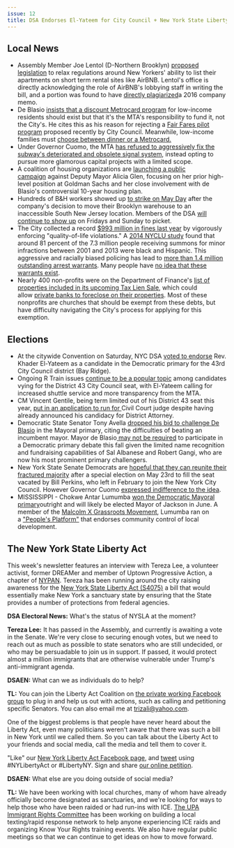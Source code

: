 ```yaml
---
issue: 12
title: DSA Endorses El-Yateem for City Council + New York State Liberty Act
---
```


## Local News
* Assembly Member Joe Lentol (D-Northern Brooklyn) [proposed legislation](http://www.wnyc.org/story/airbnb-hosts-rally-around-bill-while-city-ramps-enforcement/) to relax regulations around New Yorkers' ability to list their apartments on short term rental sites like AirBNB. Lentol's office is directly acknowledging the role of AirBNB's lobbying staff in writing the bill, and a portion was found to have [directly plagiarized](http://blog.timesunion.com/capitol/archives/274458/lentols-pro-airbnb-bill-cribs-paragraphs-from-airbnb-memo/)a 2016 company memo.
* De Blasio [insists that a discount Metrocard program](http://nyc.streetsblog.org/2017/04/27/discount-fares-for-low-income-new-yorkers-still-missing-from-de-blasios-budget/) for low-income residents should exist but that it's the MTA's responsibility to fund it, not the City's. He cites this as his reason for rejecting a [Fair Fares pilot program](http://gothamist.com/2017/04/25/half_price_metrocards.php) proposed recently by City Council. Meanwhile, low-income families must [choose between dinner or a Metrocard.](http://www.villagevoice.com/news/nyc-has-an-affordability-crisis-so-why-wont-politicians-help-the-poor-afford-public-transit-9941967)
* Under Governor Cuomo, the MTA [has refused to aggressively fix the subway's deteriorated and obsolete signal system](https://www.nytimes.com/2017/05/01/nyregion/new-york-subway-signals.html), instead opting to pursue more glamorous capital projects with a limited scope.
* A coalition of housing organizations are [launching a public campaign](https://www.nytimes.com/2017/05/01/nyregion/new-york-housing-protests-alicia-glen-de-blasio.html?rref=collection%2Fsectioncollection%2Fnyregion&action=click&contentCollection=nyregion&region=rank&module=package&version=highlights&contentPlacement=1&pgtype=sectionfront&_r=0) against Deputy Mayor Alicia Glen, focusing on her prior high-level position at Goldman Sachs and her close involvement with de Blasio's controversial 10-year housing plan.
* Hundreds of B&H workers showed up [to strike on May Day](http://gothamist.com/2017/05/01/bh_photo_workers_strike_on_may_day.php#photo-1) after the company's decision to move their Brooklyn warehouse to an inaccessible South New Jersey location. Members of the DSA [will continue to show up](https://www.artforum.com/archive/id=68203) on Fridays and Sunday to picket.
* The City collected a record [$993 million in fines last year](http://www.nydailynews.com/new-york/nyc-collected-record-993-million-fines-year-data-shows-article-1.3134591) by vigorously enforcing "quality-of-life violations." A [2014 NYCLU study](http://www.nydailynews.com/new-york/summons-broken-windows-racial-disparity-garner-article-1.1890567) found that around 81 percent of the 7.3 million people receiving summons for minor infractions between 2001 and 2013 were black and Hispanic. This aggressive and racially biased policing has lead to [more than 1.4 million outstanding arrest warrants](http://www.pbs.org/newshour/bb/how-nyc-is-tackling-1-4-million-open-arrest-warrants-for-quality-of-life-crimes/). Many people have [no idea that these warrants exist](http://talkingpointsmemo.com/theslice/new-york-broken-windows-arrest-warrants-begin-again).
* Nearly 400 non-profits were on the Department of Finance's [list of properties included in its upcoming Tax Lien Sale](http://citylimits.org/2017/04/14/tax-trouble-for-hundreds-of-city-non-profits-as-lien-sale-nears/), which could allow [private banks to foreclose on their properties](http://cityandstateny.com/articles/opinion/new-york-city-prevent-nonprofit-properties-private-capital.html). Most of these nonprofits are churches that should be exempt from these debts, but have difficulty navigating the City's process for applying for this exemption.

## Elections
* At the citywide Convention on Saturday, NYC DSA [voted to endorse](https://twitter.com/highest_marx/status/860897231561424897) Rev. Khader El-Yateem as a candidate in the Democratic primary for the 43rd City Council district (Bay Ridge).
* Ongoing R Train issues [continue to be a popular topic](http://www.kingscountypolitics.com/bay-ridge-candidates-fight-votes-rides/) among candidates vying for the District 43 City Council seat, with El-Yateem calling for increased shuttle service and more transparency from the MTA.
* CM Vincent Gentile, being term limited out of his District 43 seat this year, [put in an application to run for ](http://www.kingscountypolitics.com/gentile-hedges-elective-office-bets/)Civil Court judge despite having already announced his candidacy for District Attorney.
* Democratic State Senator Tony Avella [dropped his bid to challenge De Blasio](http://observer.com/2017/05/tony-avella-withdraws-bill-de-blasio-democratic-primary-mayor/) in the Mayoral primary, citing the difficulties of beating an incumbent mayor. Mayor de Blasio[ may not be required](http://www.politico.com/states/new-york/city-hall/story/2017/05/04/primary-debate-up-in-the-air-as-de-blasio-challengers-struggle-to-meet-threshold-111808) to participate in a Democratic primary debate this fall given the limited name recognition and fundraising capabilities of Sal Albanese and Robert Gangi, who are now his most prominent primary challengers.
* New York State Senate Democrats are [hopeful that they can reunite their fractured majority](http://wxxinews.org/post/democrats-not-giving-hope-ruling-state-senate) after a special election on May 23rd to fill the seat vacated by Bill Perkins, who left in February to join the New York City Council. However Governor Cuomo [expressed indifference to the idea](http://www.nydailynews.com/news/politics/cuomo-unsure-n-y-better-democratic-senate-article-1.3134571).
* MISSISSIPPI - Chokwe Antar Lumumba [won the Democratic Mayoral primary](http://www.theroot.com/chokwe-antar-lumumba-wins-jackson-miss-mayoral-prima-1794862198)outright and will likely be elected Mayor of Jackson in June. A member of the [Malcolm X Grassroots Movement](https://mxgm.org/), Lumumba ran on a ["People's Platform"](http://inthesetimes.com/article/20100/jackson-mississippi-radical-mayoral-candidate-chokwe-lumumba) that endorses community control of local development.

## The New York State Liberty Act
This week's newsletter features an interview with Tereza Lee, a volunteer activist, former DREAMer and member of Uptown Progressive Action, a chapter of [NYPAN](http://nypan.org/). Tereza has been running around the city raising awareness for the [New York State Liberty Act (S4075)](https://www.nysenate.gov/legislation/bills/2017/s4075/amendment/a) a bill that would essentially make New York a sanctuary state by ensuring that the State provides a number of protections from federal agencies.

**DSA Electoral News:** What's the status of NYSLA at the moment? 

**Tereza Lee:** It has passed in the Assembly, and currently is awaiting a vote in the Senate. We're very close to securing enough votes, but we need to reach out as much as possible to state senators who are still undecided, or who may be persuadable to join us in support. If passed, it would protect almost a million immigrants that are otherwise vulnerable under Trump's anti-immigrant agenda. 

**DSAEN:** What can we as individuals do to help?

**TL:** You can join the Liberty Act Coalition on [the private working Facebook group](https://www.facebook.com/tereza.lee.5) to plug in and help us out with actions, such as calling and petitioning specific Senators. You can also email me at <trizali@yahoo.com>.

One of the biggest problems is that people have never heard about the Liberty Act, even many politicians weren't aware that there was such a bill in New York until we called them. So you can talk about the Liberty Act to your friends and social media, call the media and tell them to cover it.

"Like" our [New York Liberty Act Facebook page](https://www.facebook.com/NewYorkLibertyAct), and [tweet](https://twitter.com/uptownprogIR) using #NYLibertyAct or #LibertyNY. Sign and share [our online petition](https://www.change.org/p/liberty-act-coalition-protect-immigrant-new-yorkers-and-pass-the-ny-liberty-act-s4075).

**DSAEN:** What else are you doing outside of social media?

**TL:** We have been working with local churches, many of whom have already officially become designated as sanctuaries, and we're looking for ways to help those who have been raided or had run-ins with ICE. [The UPA Immigrant Rights Committee](http://uptownprogressiveaction.org/) has been working on building a local texting/rapid response network to help anyone experiencing ICE raids and organizing Know Your Rights training events. We also have regular public meetings so that we can continue to get ideas on how to move forward.
